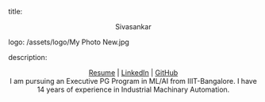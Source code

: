 title: <p align="center"> Sivasankar </p>
logo: /assets/logo/My Photo New.jpg

description:
  <p align="center">
  <a href="pdf/resume.pdf">Resume</a> |
  <a href="https://www.linkedin.com/in/siva-sankar-june1984/">LinkedIn</a> |
  <a href="https://github.com/sivasan002">GitHub</a>
  
  <br>   
  I am pursuing an Executive PG Program in ML/AI from IIIT-Bangalore.
  I have 14 years of experience in Industrial Machinary Automation.
  <br>
  </p>
